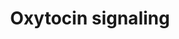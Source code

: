 ---
annotations:
- id: PW:0000494
  parent: signaling pathway
  type: Pathway Ontology
  value: oxytocin signaling pathway
authors:
- Mkutmon
- Fehrhart
- MaintBot
- Eweitz
citedin: ''
communities: []
description: This pathway shows a high-level overview of oxytocin signaling.
last-edited: 2025-03-09
ndex: null
organisms:
- Bos taurus
redirect_from:
- /index.php/Pathway:WP3222
- /instance/WP3222
- /instance/WP3222_r137857
revision: r137857
schema-jsonld:
- '@context': https://schema.org/
  '@id': https://wikipathways.github.io/pathways/WP3222.html
  '@type': Dataset
  creator:
    '@type': Organization
    name: WikiPathways
  description: This pathway shows a high-level overview of oxytocin signaling.
  keywords:
  - CD38
  - Ca2+
  - DAG
  - GNAQ
  - IP3
  - OXTR
  - Oxytocin
  - PLCD1
  license: CC0
  name: Oxytocin signaling
seo: CreativeWork
title: Oxytocin signaling
wpid: WP3222
---